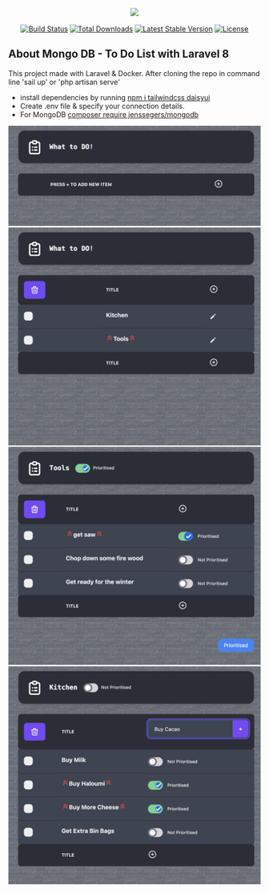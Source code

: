 <p align="center"><a href="https://laravel.com" target="_blank"><img src="https://raw.githubusercontent.com/laravel/art/master/logo-lockup/5%20SVG/2%20CMYK/1%20Full%20Color/laravel-logolockup-cmyk-red.svg" width="400"></a></p>

<p align="center">
<a href="https://travis-ci.org/laravel/framework"><img src="https://travis-ci.org/laravel/framework.svg" alt="Build Status"></a>
<a href="https://packagist.org/packages/laravel/framework"><img src="https://img.shields.io/packagist/dt/laravel/framework" alt="Total Downloads"></a>
<a href="https://packagist.org/packages/laravel/framework"><img src="https://img.shields.io/packagist/v/laravel/framework" alt="Latest Stable Version"></a>
<a href="https://packagist.org/packages/laravel/framework"><img src="https://img.shields.io/packagist/l/laravel/framework" alt="License"></a>
</p>

## About Mongo DB - To Do List with Laravel 8

This project made with Laravel & Docker. After cloning the repo in command line 'sail up' or 'php artisan serve'

- install dependencies by running [npm i tailwindcss daisyui](https://tailwindcss.com/docs/guides/laravel)
- Create .env file & specify your connection details. 
- For MongoDB [composer require jenssegers/mongodb](https://www.mongodb.com/compatibility/mongodb-laravel-intergration)


<img src="shot/0.png" alt="Screenshot" >
<img src="shot/1.png" alt="Screenshot" >
<img src="shot/2.png" alt="Screenshot" >
<img src="shot/3.png" alt="Screenshot">
